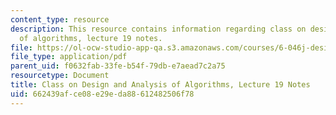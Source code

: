 ```yaml
---
content_type: resource
description: This resource contains information regarding class on design and analysis
  of algorithms, lecture 19 notes.
file: https://ol-ocw-studio-app-qa.s3.amazonaws.com/courses/6-046j-design-and-analysis-of-algorithms-spring-2015/662439afce08e29eda88612482506f78_MIT6_046JS15_lec19.pdf
file_type: application/pdf
parent_uid: f0632fab-33fe-b54f-79db-e7aead7c2a75
resourcetype: Document
title: Class on Design and Analysis of Algorithms, Lecture 19 Notes
uid: 662439af-ce08-e29e-da88-612482506f78
---
```

